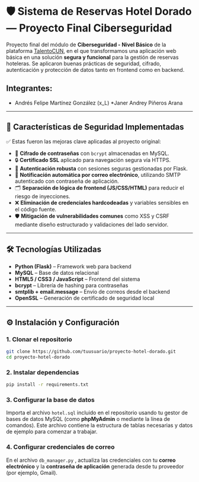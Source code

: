 # 🛡️ Sistema de Reservas Hotel Dorado — Proyecto Final Ciberseguridad

Proyecto final del módulo de **Ciberseguridad - Nivel Básico** de la plataforma [TalentoCUN](https://talentocun.tech/talentocun/index.php), en el que transformamos una aplicación web básica en una solución **segura y funcional** para la gestión de reservas hoteleras.
Se aplicaron buenas prácticas de seguridad, cifrado, autenticación y protección de datos tanto en frontend como en backend.

## Integrantes:
* Andrés Felipe Martínez González (x_L)
*Janer Andrey Piñeros Arana

---

## 🔐 Características de Seguridad Implementadas

✅ Estas fueron las mejoras clave aplicadas al proyecto original:

* 🔑 **Cifrado de contraseñas** con `bcrypt` almacenadas en MySQL.
* 🔒 **Certificado SSL** aplicado para navegación segura vía HTTPS.
* 🧾 **Autenticación robusta** con sesiones seguras gestionadas por Flask.
* 📧 **Notificación automática por correo electrónico**, utilizando SMTP autenticado con contraseña de aplicación.
* 🗂️ **Separación de lógica de frontend (JS/CSS/HTML)** para reducir el riesgo de inyecciones.
* ❌ **Eliminación de credenciales hardcodeadas** y variables sensibles en el código fuente.
* 🛡️ **Mitigación de vulnerabilidades comunes** como XSS y CSRF mediante diseño estructurado y validaciones del lado servidor.

---

## 🛠️ Tecnologías Utilizadas

* **Python (Flask)** – Framework web para backend
* **MySQL** – Base de datos relacional
* **HTML5 / CSS3 / JavaScript** – Frontend del sistema
* **bcrypt** – Librería de hashing para contraseñas
* **smtplib + email.message** – Envío de correos desde el backend
* **OpenSSL** – Generación de certificado de seguridad local

---

## ⚙️ Instalación y Configuración

### 1. Clonar el repositorio

```bash
git clone https://github.com/tuusuario/proyecto-hotel-dorado.git
cd proyecto-hotel-dorado
```

### 2. Instalar dependencias

```bash
pip install -r requirements.txt
```

### 3. Configurar la base de datos

Importa el archivo `hotel.sql` incluido en el repositorio usando tu gestor de bases de datos MySQL (como **phpMyAdmin** o mediante la línea de comandos).
Este archivo contiene la estructura de tablas necesarias y datos de ejemplo para comenzar a trabajar.

### 4. Configurar credenciales de correo

En el archivo `db_manager.py` , actualiza las credenciales con tu **correo electrónico** y la **contraseña de aplicación** generada desde tu proveedor (por ejemplo, Gmail).

